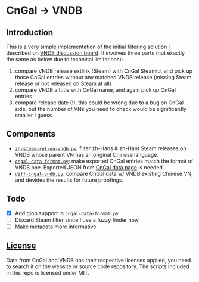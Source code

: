 # CnGal -> VNDB

## Introduction

This is a very simple implementation of the initial filtering solution I described on [VNDB discussion board](https://vndb.org/t20918.3). It involves three parts (not exactly the same as below due to technical limitations):
1. compare VNDB release extlink (Steam) with CnGal SteamId, and pick up those CnGal entries without any matched VNDB release (missing Steam release or not released on Steam at all)
2. compare VNDB alttitle with CnGal name, and again pick up CnGal entries
3. compare release date (!), this could be wrong due to a bug on CnGal side, but the number of VNs you need to check would be significantly smaller I guess

## Components

- [`zh-steam-rel-on-vndb.py`](zh-steam-rel-on-vndb.py): filter zh-Hans & zh-Hant Steam releases on VNDB whose parent VN has an original Chinese language.
- [`cngal-data-format.py`](cngal-data-format.py): make exported CnGal entries match the format of VNDB one. Exported JSON from [CnGal data page](https://www.cngal.org/data) is needed.
- [`diff-cngal-vndb.py`](diff-cngal-vndb.py): compare CnGal data w/ VNDB existing Chinese VN, and devides the results for future proofings.

## Todo

- [x] Add glob support in `cngal-data-format.py`
- [ ] Discard Steam filter since I use a fuzzy finder now
- [ ] Make metadata more informative

## [License](LICENSE)

Data from CnGal and VNDB has their respective licenses applied, you need to search it on the website or source code repository.
The scripts included in this repo is licensed under MIT.
